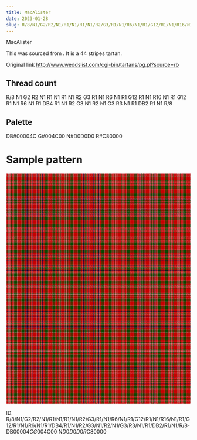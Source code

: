```yaml
---
title: MacAlister
date: 2023-01-28
slug: R/8/N1/G2/R2/N1/R1/N1/R1/N1/R2/G3/R1/N1/R6/N1/R1/G12/R1/N1/R16/N1/R1/G12/R1/N1/R6/N1/R1/DB4/R1/N1/R2/G3/N1/R2/N1/G3/R3/N1/R1/DB2/R1/N1/R/8-DB$00004C G$004C00 N$D0D0D0 R$C80000
---
```

MacAlister

This was sourced from <no value>.  It is a 44 stripes tartan.

Original link http://www.weddslist.com/cgi-bin/tartans/pg.pl?source=rb

## Thread count
R/8 N1 G2 R2 N1 R1 N1 R1 N1 R2 G3 R1 N1 R6 N1 R1 G12 R1 N1 R16 N1 R1 G12 R1 N1 R6 N1 R1 DB4 R1 N1 R2 G3 N1 R2 N1 G3 R3 N1 R1 DB2 R1 N1 R/8

## Palette
DB#00004C G#004C00 N#D0D0D0 R#C80000

# Sample pattern

![Tartan detail](tartan.png "R/8 N1 G2 R2 N1 R1 N1 R1 N1 R2 G3 R1 N1 R6 N1 R1 G12 R1 N1 R16 N1 R1 G12 R1 N1 R6 N1 R1 DB4 R1 N1 R2 G3 N1 R2 N1 G3 R3 N1 R1 DB2 R1 N1 R/8 tartan")

ID: R/8/N1/G2/R2/N1/R1/N1/R1/N1/R2/G3/R1/N1/R6/N1/R1/G12/R1/N1/R16/N1/R1/G12/R1/N1/R6/N1/R1/DB4/R1/N1/R2/G3/N1/R2/N1/G3/R3/N1/R1/DB2/R1/N1/R/8-DB$00004C G$004C00 N$D0D0D0 R$C80000